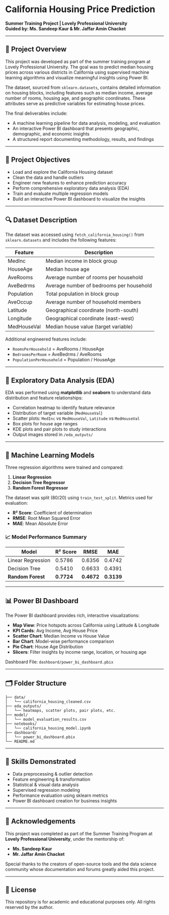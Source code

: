 # California Housing Price Prediction  
**Summer Training Project | Lovely Professional University**  
**Guided by: Ms. Sandeep Kaur & Mr. Jaffar Amin Chacket**

---

## 📌 Project Overview

This project was developed as part of the summer training program at Lovely Professional University. The goal was to predict median housing prices across various districts in California using supervised machine learning algorithms and visualize meaningful insights using Power BI. 

The dataset, sourced from `sklearn.datasets`, contains detailed information on housing blocks, including features such as median income, average number of rooms, housing age, and geographic coordinates. These attributes serve as predictive variables for estimating house prices.

The final deliverables include:
- A machine learning pipeline for data analysis, modeling, and evaluation
- An interactive Power BI dashboard that presents geographic, demographic, and economic insights
- A structured report documenting methodology, results, and findings

---

## 🎯 Project Objectives

- Load and explore the California Housing dataset
- Clean the data and handle outliers
- Engineer new features to enhance prediction accuracy
- Perform comprehensive exploratory data analysis (EDA)
- Train and evaluate multiple regression models
- Build an interactive Power BI dashboard to visualize the insights

---

## 🔍 Dataset Description

The dataset was accessed using `fetch_california_housing()` from `sklearn.datasets` and includes the following features:

| Feature         | Description                                   |
|-----------------|-----------------------------------------------|
| MedInc          | Median income in block group                  |
| HouseAge        | Median house age                              |
| AveRooms        | Average number of rooms per household         |
| AveBedrms       | Average number of bedrooms per household      |
| Population      | Total population in block group               |
| AveOccup        | Average number of household members           |
| Latitude        | Geographical coordinate (north-south)         |
| Longitude       | Geographical coordinate (east-west)           |
| MedHouseVal     | Median house value (target variable)          |

Additional engineered features include:
- `RoomsPerHousehold` = AveRooms / HouseAge
- `BedroomsPerRoom` = AveBedrms / AveRooms
- `PopulationPerHousehold` = Population / HouseAge

---

## 🧠 Exploratory Data Analysis (EDA)

EDA was performed using **matplotlib** and **seaborn** to understand data distribution and feature relationships:

- Correlation heatmap to identify feature relevance
- Distribution of target variable (`MedHouseVal`)
- Scatter plots: `MedInc` vs `MedHouseVal`, `Latitude` vs `MedHouseVal`
- Box plots for house age ranges
- KDE plots and pair plots to study interactions
- Output images stored in `/eda_outputs/`

---

## 🧪 Machine Learning Models

Three regression algorithms were trained and compared:

1. **Linear Regression**
2. **Decision Tree Regressor**
3. **Random Forest Regressor**

The dataset was split (80/20) using `train_test_split`. Metrics used for evaluation:
- **R² Score**: Coefficient of determination
- **RMSE**: Root Mean Squared Error
- **MAE**: Mean Absolute Error

### 📈 Model Performance Summary

| Model                 | R² Score | RMSE   | MAE   |
|----------------------|----------|--------|-------|
| Linear Regression     | 0.5786   | 0.6356 | 0.4742|
| Decision Tree         | 0.5410   | 0.6633 | 0.4391|
| **Random Forest**     | **0.7724** | **0.4672** | **0.3139**|

---

## 📊 Power BI Dashboard

The Power BI dashboard provides rich, interactive visualizations:

- **Map View**: Price hotspots across California using Latitude & Longitude
- **KPI Cards**: Avg Income, Avg House Price
- **Scatter Chart**: Median Income vs House Value
- **Bar Chart**: Model-wise performance comparison
- **Pie Chart**: House Age Distribution
- **Slicers**: Filter insights by income range, location, or housing age

Dashboard File: `dashboard/power_bi_dashboard.pbix`

---

## 🗂 Folder Structure

```
├── data/
│   └── california_housing_cleaned.csv
├── eda_outputs/
│   └── heatmaps, scatter plots, pair plots, etc.
├── model/
│   └── model_evaluation_results.csv
├── notebooks/
│   └── california_housing_model.ipynb
├── dashboard/
│   └── power_bi_dashboard.pbix
└── README.md
```

---

## 🧾 Skills Demonstrated

- Data preprocessing & outlier detection
- Feature engineering & transformation
- Statistical & visual data analysis
- Supervised regression modeling
- Performance evaluation using sklearn metrics
- Power BI dashboard creation for business insights

---

## 🙏 Acknowledgements

This project was completed as part of the Summer Training Program at **Lovely Professional University**, under the mentorship of:

- **Ms. Sandeep Kaur**
- **Mr. Jaffar Amin Chacket**

Special thanks to the creators of open-source tools and the data science community whose documentation and forums greatly aided this project.

---

## 📎 License

This repository is for academic and educational purposes only. All rights reserved by the author.
